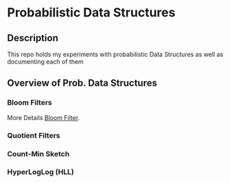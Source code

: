 # Probabilistic Data Structures

## Description

This repo holds my experiments with probabilistic Data Structures as well as documenting each of them

## Overview of Prob. Data Structures

### Bloom Filters

More Details [Bloom Filter](docs/Bloom-Filter.md).


### Quotient Filters


### Count-Min Sketch


### HyperLogLog (HLL)
